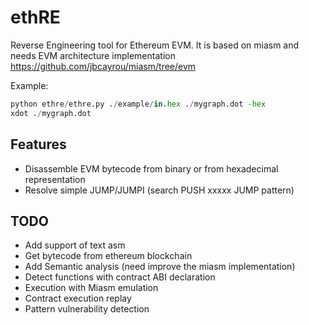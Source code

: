 # ethRE

Reverse Engineering tool for Ethereum EVM.
It is based on miasm and needs EVM architecture implementation https://github.com/jbcayrou/miasm/tree/evm


Example:
```python
python ethre/ethre.py ./example/in.hex ./mygraph.dot -hex
xdot ./mygraph.dot
```


Features
---------
* Disassemble EVM bytecode from binary or from hexadecimal representation
* Resolve simple JUMP/JUMPI (search PUSH xxxxx JUMP pattern)


TODO
-----
* Add support of text asm
* Get bytecode from ethereum blockchain
* Add Semantic analysis (need improve the miasm implementation)
* Detect functions with contract ABI declaration
* Execution with Miasm emulation
* Contract execution replay
* Pattern vulnerability detection
